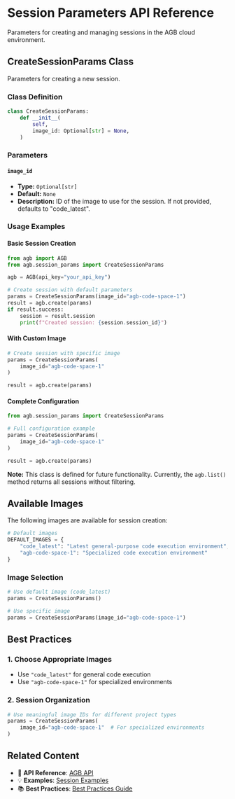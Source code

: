 # Session Parameters API Reference

Parameters for creating and managing sessions in the AGB cloud environment.

## CreateSessionParams Class

Parameters for creating a new session.

### Class Definition

```python
class CreateSessionParams:
    def __init__(
        self,
        image_id: Optional[str] = None,
    )
```

### Parameters

#### `image_id`
- **Type:** `Optional[str]`
- **Default:** `None`
- **Description:** ID of the image to use for the session. If not provided, defaults to "code_latest".

### Usage Examples

#### Basic Session Creation

```python
from agb import AGB
from agb.session_params import CreateSessionParams

agb = AGB(api_key="your_api_key")

# Create session with default parameters
params = CreateSessionParams(image_id="agb-code-space-1")
result = agb.create(params)
if result.success:
    session = result.session
    print(f"Created session: {session.session_id}")
```



#### With Custom Image

```python
# Create session with specific image
params = CreateSessionParams(
    image_id="agb-code-space-1"
)

result = agb.create(params)
```

#### Complete Configuration

```python
from agb.session_params import CreateSessionParams

# Full configuration example
params = CreateSessionParams(
    image_id="agb-code-space-1"
)

result = agb.create(params)
```

**Note:** This class is defined for future functionality. Currently, the `agb.list()` method returns all sessions without filtering.

## Available Images

The following images are available for session creation:

```python
# Default images
DEFAULT_IMAGES = {
    "code_latest": "Latest general-purpose code execution environment",
    "agb-code-space-1": "Specialized code execution environment"
}
```

### Image Selection

```python
# Use default image (code_latest)
params = CreateSessionParams()

# Use specific image
params = CreateSessionParams(image_id="agb-code-space-1")
```

## Best Practices



### 1. Choose Appropriate Images
- Use `"code_latest"` for general code execution
- Use `"agb-code-space-1"` for specialized environments

### 2. Session Organization
```python
# Use meaningful image IDs for different project types
params = CreateSessionParams(
    image_id="agb-code-space-1"  # For specialized environments
)
```

## Related Content

- 🔧 **API Reference**: [AGB API](agb.md)
- 💡 **Examples**: [Session Examples](../../examples/README.md)
- 📚 **Best Practices**: [Best Practices Guide](../../guides/best-practices.md)